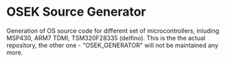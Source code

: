 # OSEK Source Generator
Generation of OS source code for different set of microcontrollers, inluding MSP430, ARM7 TDMI, TSM320F28335 (delfino).
This is the the actual repository, the other one - "OSEK_GENERATOR" will not be maintained any more. 